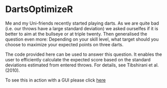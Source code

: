 # DartsOptimizeR

Me and my Uni-friends recently started playing darts. As we are quite bad (i.e. our throws have a large standard deviation) we asked ourselfes if it is better to aim at the bullseye or at triple twenty. Then generalised the question even more: Depending on your skill level, what target should you choose to maximize your expected points on three darts.

The code provided here can be used to answer this question. It enables the user to efficiently calculate the expected score based on the standard deviations estimated from entered throws. For details, see Tibshirani et al. (2010).

To see this in action with a GUI please click [here](https://janoleko.shinyapps.io/DartsSimulator/)
